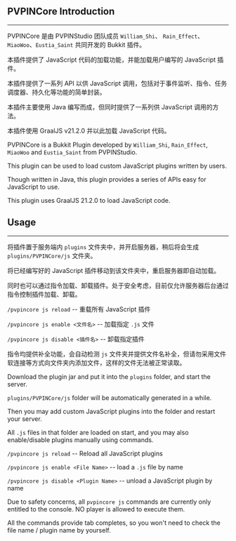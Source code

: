 ## PVPINCore Introduction

---

PVPINCore 是由 PVPINStudio 团队成员 `William_Shi`、 `Rain_Effect`、`MiaoWoo`、`Eustia_Saint` 共同开发的 Bukkit 插件。

本插件提供了 JavaScript 代码的加载功能，并能加载用户编写的 JavaScript 插件。

本插件提供了一系列 API 以供 JavaScript 调用，包括对于事件监听、指令、任务调度器、持久化等功能的简单封装。

本插件主要使用 Java 编写而成，但同时提供了一系列供 JavaScript 调用的方法。

本插件使用 GraalJS v21.2.0 并以此加载 JavaScript 代码。

PVPINCore is a Bukkit Plugin developed by `William_Shi`, `Rain_Effect`, `MiaoWoo` and `Eustia_Saint` from PVPINStudio.

This plugin can be used to load custom JavaScript plugins written by users.

Though written in Java, this plugin provides a series of APIs easy for JavaScript to use.

This plugin uses GraalJS 21.2.0 to load JavaScript code.

## Usage

---

将插件置于服务端内 `plugins` 文件夹中，并开启服务器，稍后将会生成 `plugins/PVPINCore/js` 文件夹。

将已经编写好的 JavaScript 插件移动到该文件夹中，重启服务器即自动加载。

同时也可以通过指令加载、卸载插件。处于安全考虑，目前仅允许服务器后台通过指令控制插件加载、卸载。

`/pvpincore js reload` -- 重载所有 JavaScript 插件

`/pvpincore js enable <文件名>` -- 加载指定 `.js` 文件

`/pvpincore js disable <插件名>` -- 卸载指定插件

指令均提供补全功能，会自动检测 `js` 文件夹并提供文件名补全，但请勿采用文件软连接等方式向文件夹内添加文件，这样的文件无法被正常读取。

Download the plugin jar and put it into the `plugins` folder, and start the server.

`plugins/PVPINCore/js` folder will be automatically generated in a while.

Then you may add custom JavaScript plugins into the folder and restart your server.

All `.js` files in that folder are loaded on start, and you may also enable/disable plugins manually using commands.

`/pvpincore js reload` -- Reload all JavaScript plugins

`/pvpincore js enable <File Name>` -- load a `.js` file by name

`/pvpincore js disable <Plugin Name>` -- unload a JavaScript plugin by name

Due to safety concerns, all `pvpincore js` commands are currently only entitled to the console. NO player is allowed to execute them.

All the commands provide tab completes, so you won't need to check the file name / plugin name by yourself.
